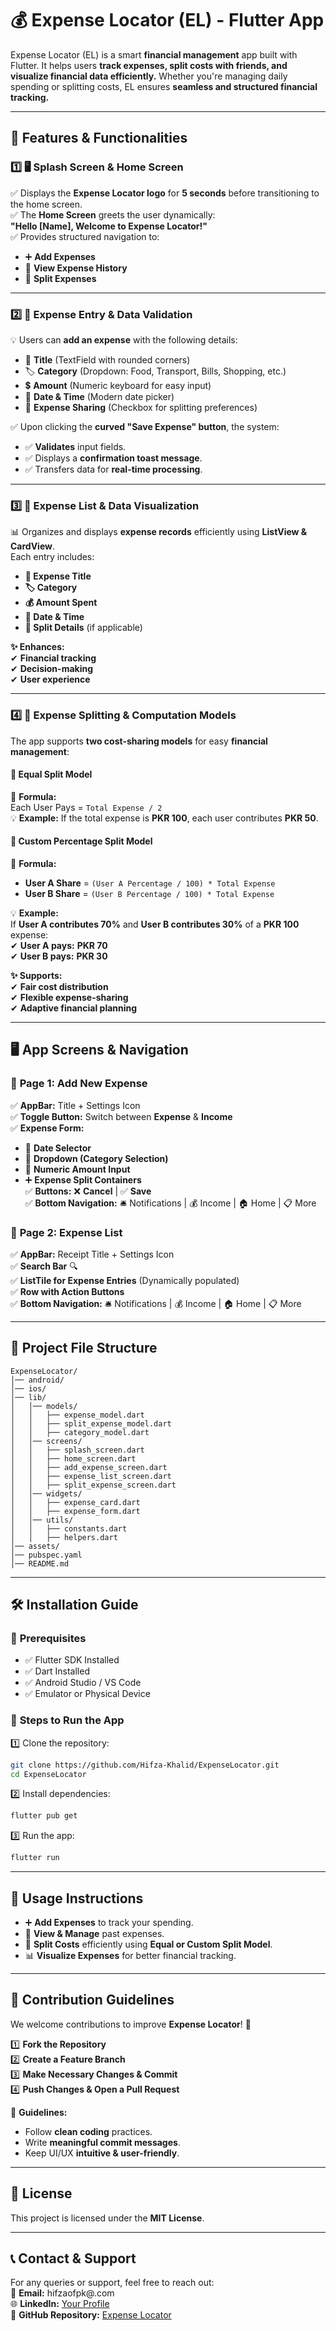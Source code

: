 # 💰 Expense Locator (EL) - Flutter App

Expense Locator (EL) is a smart **financial management** app built with Flutter. It helps users **track expenses, split costs with friends, and visualize financial data efficiently.** Whether you're managing daily spending or splitting costs, EL ensures **seamless and structured financial tracking.**

---

## 🚀 Features & Functionalities

### 1️⃣ **🖥 Splash Screen & Home Screen**
✅ Displays the **Expense Locator logo** for **5 seconds** before transitioning to the home screen.  
✅ The **Home Screen** greets the user dynamically:  
   **"Hello [Name], Welcome to Expense Locator!"**  
✅ Provides structured navigation to:
   - ➕ **Add Expenses**
   - 📜 **View Expense History**
   - 👥 **Split Expenses**

---

### 2️⃣ **📝 Expense Entry & Data Validation**
💡 Users can **add an expense** with the following details:
- 📌 **Title** (TextField with rounded corners)
- 🏷 **Category** (Dropdown: Food, Transport, Bills, Shopping, etc.)
- 💲 **Amount** (Numeric keyboard for easy input)
- 📆 **Date & Time** (Modern date picker)
- 👥 **Expense Sharing** (Checkbox for splitting preferences)
  
✅ Upon clicking the **curved "Save Expense" button**, the system:
- ✅ **Validates** input fields.
- ✅ Displays a **confirmation toast message**.
- ✅ Transfers data for **real-time processing**.

---

### 3️⃣ **📜 Expense List & Data Visualization**
📊 Organizes and displays **expense records** efficiently using **ListView & CardView**.  
Each entry includes:
- **📌 Expense Title**
- **🏷 Category**
- **💰 Amount Spent**
- **📅 Date & Time**
- **👥 Split Details** (if applicable)  

**✨ Enhances:**  
✔ **Financial tracking**  
✔ **Decision-making**  
✔ **User experience**

---

### 4️⃣ **🔢 Expense Splitting & Computation Models**
The app supports **two cost-sharing models** for easy **financial management**:

#### **🔹 Equal Split Model**
📌 **Formula:**  
Each User Pays = `Total Expense / 2`  
💡 **Example:** If the total expense is **PKR 100**, each user contributes **PKR 50**.

#### **🔹 Custom Percentage Split Model**
📌 **Formula:**  
- **User A Share** = `(User A Percentage / 100) * Total Expense`  
- **User B Share** = `(User B Percentage / 100) * Total Expense`  

💡 **Example:**  
If **User A contributes 70%** and **User B contributes 30%** of a **PKR 100** expense:  
✔ **User A pays:** **PKR 70**  
✔ **User B pays:** **PKR 30**  

**✨ Supports:**  
✔ **Fair cost distribution**  
✔ **Flexible expense-sharing**  
✔ **Adaptive financial planning**

---

## 🖥 **App Screens & Navigation**
### 📌 **Page 1: Add New Expense**
✅ **AppBar:** Title + Settings Icon  
✅ **Toggle Button:** Switch between **Expense** & **Income**  
✅ **Expense Form:**
- 📆 **Date Selector**
- 📜 **Dropdown (Category Selection)**
- 🔢 **Numeric Amount Input**
- ➕ **Expense Split Containers**  
✅ **Buttons:** ❌ **Cancel** | ✅ **Save**  
✅ **Bottom Navigation:** 🛎 Notifications | 💰 Income | 🏠 Home | 📋 More  

### 📌 **Page 2: Expense List**
✅ **AppBar:** Receipt Title + Settings Icon  
✅ **Search Bar** 🔍  
✅ **ListTile for Expense Entries** (Dynamically populated)  
✅ **Row with Action Buttons**  
✅ **Bottom Navigation:** 🛎 Notifications | 💰 Income | 🏠 Home | 📋 More  

---

## 📂 **Project File Structure**
```
ExpenseLocator/
│── android/
│── ios/
│── lib/
│   │── models/
│   │   ├── expense_model.dart
│   │   ├── split_expense_model.dart
│   │   ├── category_model.dart
│   │── screens/
│   │   ├── splash_screen.dart
│   │   ├── home_screen.dart
│   │   ├── add_expense_screen.dart
│   │   ├── expense_list_screen.dart
│   │   ├── split_expense_screen.dart
│   │── widgets/
│   │   ├── expense_card.dart
│   │   ├── expense_form.dart
│   │── utils/
│   │   ├── constants.dart
│   │   ├── helpers.dart
│── assets/
│── pubspec.yaml
│── README.md
```

---

## 🛠️ **Installation Guide**
### 🔹 **Prerequisites**
- ✅ Flutter SDK Installed
- ✅ Dart Installed
- ✅ Android Studio / VS Code
- ✅ Emulator or Physical Device

### 🔹 **Steps to Run the App**
1️⃣ Clone the repository:
   ```sh
   git clone https://github.com/Hifza-Khalid/ExpenseLocator.git
   cd ExpenseLocator
   ```
2️⃣ Install dependencies:
   ```sh
   flutter pub get
   ```
3️⃣ Run the app:
   ```sh
   flutter run
   ```

---

## 📌 **Usage Instructions**
- ➕ **Add Expenses** to track your spending.
- 📜 **View & Manage** past expenses.
- 👥 **Split Costs** efficiently using **Equal or Custom Split Model**.
- 📊 **Visualize Expenses** for better financial tracking.

---

## 👥 **Contribution Guidelines**
We welcome contributions to improve **Expense Locator**! 🚀

1️⃣ **Fork the Repository**  
2️⃣ **Create a Feature Branch**  
3️⃣ **Make Necessary Changes & Commit**  
4️⃣ **Push Changes & Open a Pull Request**  

📌 **Guidelines:**
- Follow **clean coding** practices.
- Write **meaningful commit messages**.
- Keep UI/UX **intuitive & user-friendly**.

---

## 📄 **License**
This project is licensed under the **MIT License**.

---

## 📞 **Contact & Support**
For any queries or support, feel free to reach out:  
📧 **Email:** hifzaofpk@.com  
🌐 **LinkedIn:** [Your Profile](https://linkedin.com/in/yourprofile)  
📌 **GitHub Repository:** [Expense Locator](https://github.com/Hifza-Khalid/ExpenseLocator)  
